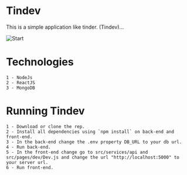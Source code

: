 # Tindev

This is a simple application like tinder. (Tindev)...

![Start](https://i.imgsafe.org/21/2157046e26.jpeg)

# Technologies
    1 - NodeJs
    2 - ReactJS
    3 - MongoDB
    
# Running Tindev
    1 - Download or clone the rep.
    2 - Install all dependencies using `npm install` on back-end and front-end.
    3 - In the back-end change the .env property DB_URL to your db url.
    4 - Run back-end.
    5 - In the front-end change go to src/services/api and src/pages/dev/Dev.js and change the url "http://localhost:5000" to your server url.
    6 - Run front-end.


